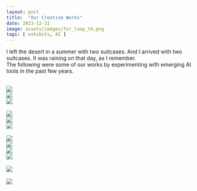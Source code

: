 ```yaml
---
layout: post
title:  "Our Creative Works"
date: 2023-12-31
image: assets/images/for_loop_th.png
tags: [ exhibits, AI ]
---
```


I left the desert in a summer with two suitcases. And I arrived with two suitcases. It was raining on that day, as I remember.   
The following were some of our works by experimenting with emerging AI tools in the past few years.

<br>
<div class="row">
    <div class="col-md-3">
        <div><img src="/assets/images/surviving_tan_1.png" class="img-fluid" /></div>
    </div>
    <div class="col-md-3">
        <div><img src="/assets/images/surviving_tan_2.png" class="img-fluid" ></div>
    </div>
    <div class="col-md-6">
        <div><img src="/assets/images/shining.png" class="img-fluid" ></div>
    </div>
</div>
<br/>

<div class="row">    
    <div class="col-md-3">
        <div><img src="/assets/images/g1.png" class="img-fluid" /></div>
    </div>
    <div class="col-md-3">
        <div><img src="/assets/images/tonga.png" class="img-fluid" /></div>
    </div>
    <div class="col-md-6">
        <div><img src="/assets/images/death_valley.png" class="img-fluid" /></div>
    </div>
</div>
<br/>

<div class="row">
    <div class="col-md-3">
        <div><img src="/assets/images/fl1.png" class="img-fluid" /></div>
    </div>
    <div class="col-md-3">
        <div><img src="/assets/images/fl2.png" class="img-fluid" ></div>
    </div>
    <div class="col-md-3">
        <div><img src="/assets/images/fl3.png" class="img-fluid" /></div>
    </div>
    <div class="col-md-3">
        <div><img src="/assets/images/fl4.png" class="img-fluid" /></div>
    </div>
</div>
<br/>

<div class="row">
    <div class="col-md-12">
        <div><img src="/assets/images/t1.png" class="img-fluid" /></div>
    </div>   
</div>
<br/>    

<div class="row">
    <div class="col-md-12">
        <div><img src="/assets/images/t2.png" class="img-fluid" /></div>
    </div>    
</div>
